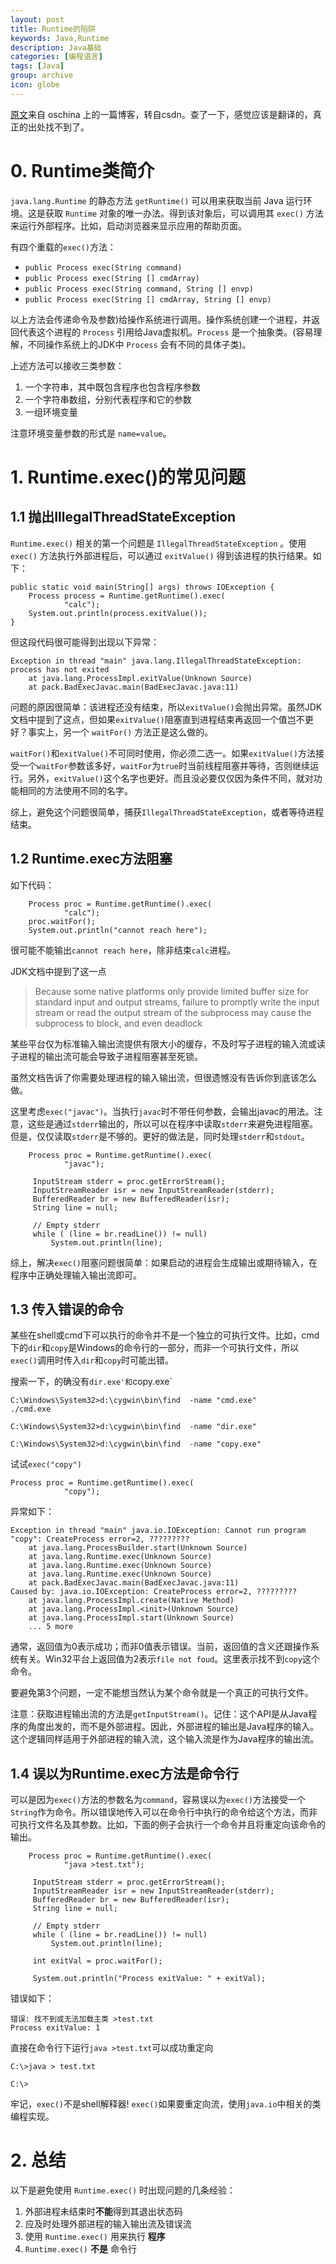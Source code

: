 ```yaml
---
layout: post
title: Runtime的陷阱
keywords: Java,Runtime
description: Java基础
categories: [编程语言]
tags: [Java]
group: archive
icon: globe
---
```


[原文][原文]来自 oschina 上的一篇博客，转自csdn。查了一下，感觉应该是翻译的，真正的出处找不到了。

[原文]: http://www.oschina.net/question/565065_58500?sort=time


# 0. Runtime类简介
`java.lang.Runtime` 的静态方法 `getRuntime()` 可以用来获取当前 Java 运行环境。这是获取 `Runtime` 对象的唯一办法。得到该对象后，可以调用其 `exec()` 方法来运行外部程序。比如，启动浏览器来显示应用的帮助页面。

有四个重载的`exec()`方法：

+ `public Process exec(String command)`
+ `public Process exec(String [] cmdArray)`
+ `public Process exec(String command, String [] envp)`
+ `public Process exec(String [] cmdArray, String [] envp)`

以上方法会传递命令及参数)给操作系统进行调用。操作系统创建一个进程，并返回代表这个进程的 `Process` 引用给Java虚拟机。`Process` 是一个抽象类。(容易理解，不同操作系统上的JDK中 `Process` 会有不同的具体子类)。

上述方法可以接收三类参数：

1. 一个字符串，其中既包含程序也包含程序参数
2. 一个字符串数组，分别代表程序和它的参数
3. 一组环境变量

注意环境变量参数的形式是 `name=value`。

# 1. Runtime.exec()的常见问题

## 1.1 抛出IllegalThreadStateException 
`Runtime.exec()` 相关的第一个问题是 `IllegalThreadStateException` 。使用 `exec()` 方法执行外部进程后，可以通过 `exitValue()` 得到该进程的执行结果。如下：

	public static void main(String[] args) throws IOException {
		Process process = Runtime.getRuntime().exec(
				"calc");
		System.out.println(process.exitValue());
	}

但这段代码很可能得到出现以下异常：

	Exception in thread "main" java.lang.IllegalThreadStateException: process has not exited
		at java.lang.ProcessImpl.exitValue(Unknown Source)
		at pack.BadExecJavac.main(BadExecJavac.java:11)

问题的原因很简单：该进程还没有结束，所以`exitValue()`会抛出异常。虽然JDK文档中提到了这点，但如果`exitValue()`阻塞直到进程结束再返回一个值岂不更好？事实上，另一个 `waitFor()` 方法正是这么做的。

`waitFor()`和`exitValue()`不可同时使用，你必须二选一。如果`exitValue()`方法接受一个`waitFor`参数该多好，`waitFor`为`true`时当前线程阻塞并等待，否则继续运行。另外，`exitValue()`这个名字也更好。而且没必要仅仅因为条件不同，就对功能相同的方法使用不同的名字。

综上，避免这个问题很简单，捕获`IllegalThreadStateException`，或者等待进程结束。

## 1.2 Runtime.exec方法阻塞
如下代码：

		Process proc = Runtime.getRuntime().exec(
				"calc");
		proc.waitFor();
		System.out.println("cannot reach here");

很可能不能输出`cannot reach here`，除非结束`calc`进程。

JDK文档中提到了这一点
>Because some native platforms only provide limited buffer size for standard input and output streams, failure to promptly write the input stream or read the output stream of the subprocess may cause the subprocess to block, and even deadlock

某些平台仅为标准输入输出流提供有限大小的缓存，不及时写子进程的输入流或读子进程的输出流可能会导致子进程阻塞甚至死锁。

虽然文档告诉了你需要处理进程的输入输出流，但很遗憾没有告诉你到底该怎么做。

这里考虑`exec("javac")`。当执行`javac`时不带任何参数，会输出javac的用法。注意，这些是通过`stderr`输出的，所以可以在程序中读取`stderr`来避免进程阻塞。但是，仅仅读取`stderr`是不够的。更好的做法是，同时处理`stderr`和`stdout`。

		Process proc = Runtime.getRuntime().exec(
				"javac");

		 InputStream stderr = proc.getErrorStream();
         InputStreamReader isr = new InputStreamReader(stderr);
         BufferedReader br = new BufferedReader(isr);
         String line = null;
         
         // Empty stderr
         while ( (line = br.readLine()) != null)
             System.out.println(line);

综上，解决`exec()`阻塞问题很简单：如果启动的进程会生成输出或期待输入，在程序中正确处理输入输出流即可。

## 1.3 传入错误的命令
某些在shell或cmd下可以执行的命令并不是一个独立的可执行文件。比如，cmd下的`dir`和`copy`是Windows的命令行的一部分，而非一个可执行文件，所以`exec()`调用时传入`dir`和`copy`时可能出错。

搜索一下，的确没有`dir.exe'和`copy.exe`

	C:\Windows\System32>d:\cygwin\bin\find  -name "cmd.exe"
	./cmd.exe
	
	C:\Windows\System32>d:\cygwin\bin\find  -name "dir.exe"
	
	C:\Windows\System32>d:\cygwin\bin\find  -name "copy.exe"

试试`exec("copy")`

	Process proc = Runtime.getRuntime().exec(
				"copy");

异常如下：

	Exception in thread "main" java.io.IOException: Cannot run program "copy": CreateProcess error=2, ?????????
		at java.lang.ProcessBuilder.start(Unknown Source)
		at java.lang.Runtime.exec(Unknown Source)
		at java.lang.Runtime.exec(Unknown Source)
		at java.lang.Runtime.exec(Unknown Source)
		at pack.BadExecJavac.main(BadExecJavac.java:11)
	Caused by: java.io.IOException: CreateProcess error=2, ?????????
		at java.lang.ProcessImpl.create(Native Method)
		at java.lang.ProcessImpl.<init>(Unknown Source)
		at java.lang.ProcessImpl.start(Unknown Source)
		... 5 more

通常，返回值为0表示成功；而非0值表示错误。当前，返回值的含义还跟操作系统有关。Win32平台上返回值为2表示`file not foud`。这里表示找不到`copy`这个命令。

要避免第3个问题，一定不能想当然认为某个命令就是一个真正的可执行文件。

注意：获取进程输出流的方法是`getInputStream()`。记住：这个API是从Java程序的角度出发的，而不是外部进程。因此，外部进程的输出是Java程序的输入。这个逻辑同样适用于外部进程的输入流，这个输入流是作为Java程序的输出流。

## 1.4 误以为Runtime.exec方法是命令行
可以是因为`exec()`方法的参数名为`command`，容易误以为`exec()`方法接受一个`String`作为命令。所以错误地传入可以在命令行中执行的命令给这个方法，而非可执行文件名及其参数。比如，下面的例子会执行一个命令并且将重定向该命令的输出。

		Process proc = Runtime.getRuntime().exec(
				"java >test.txt");

		 InputStream stderr = proc.getErrorStream();
         InputStreamReader isr = new InputStreamReader(stderr);
         BufferedReader br = new BufferedReader(isr);
         String line = null;
         
         // Empty stderr
         while ( (line = br.readLine()) != null)
             System.out.println(line);
         
         int exitVal = proc.waitFor();
         
         System.out.println("Process exitValue: " + exitVal);

错误如下：

	错误: 找不到或无法加载主类 >test.txt
	Process exitValue: 1

直接在命令行下运行`java >test.txt`可以成功重定向

	C:\>java > test.txt
	
	C:\>

牢记，`exec()`不是shell解释器! `exec()`如果要重定向流，使用`java.io`中相关的类编程实现。

# 2. 总结
以下是避免使用 `Runtime.exec()` 时出现问题的几条经验：

1. 外部进程未结束时**不能**得到其退出状态码
2. 应及时处理外部进程的输入输出流及错误流
3. 使用 `Runtime.exec()` 用来执行 **程序**
4. `Runtime.exec()` **不是** 命令行


